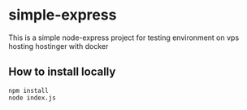 # simple-express
This is a simple node-express project for testing environment on vps hosting hostinger with docker

## How to install locally

```
npm install
node index.js
```
